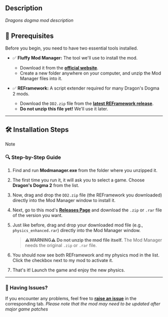 ## Description
*Dragons dogma mod description*

## 📝 Prerequisites

Before you begin, you need to have two essential tools installed.

- ✅ **Fluffy Mod Manager:** The tool we'll use to install the mod.
  - Download it from the **[official website](https://www.fluffyquack.com/)**.
  - Create a new folder anywhere on your computer, and unzip the Mod Manager files into it.

- ✅ **REFramework:** A script extender required for many Dragon's Dogma 2 mods.
  - Download the `DD2.zip` file from the **[latest REFramework release](https://github.com/praydog/REFramework-nightly/releases)**.
  - **Do not unzip this file yet!** We'll use it later.

---
## 🛠️ Installation Steps

> [!NOTE]
> ### 🔍 Step-by-Step Guide
>
> 1.  Find and run **Modmanager.exe** from the folder where you unzipped it.
>
> 2.  The first time you run it, it will ask you to select a game. Choose **Dragon's Dogma 2** from the list.
>
> 3.  Now, drag and drop the `DD2.zip` file (the REFramework you downloaded) directly into the Mod Manager window to install it.
>
> 4.  Next, go to this mod's **[Releases Page](https://github.com/mauricios11/videogame_modding/releases/latest)** and download the `.zip` or `.rar` file of the version you want.
>
> 5.  Just like before, drag and drop your downloaded mod file (e.g., `physics_enhanced.rar`) directly into the Mod Manager window.
>     > **⚠️WARNING⚠️ Do not unzip the mod file itself.** The Mod Manager needs the original `.zip` or `.rar` file.
>
> 6.  You should now see both REFramework and my physics mod in the list. Click the checkbox next to my mod to activate it.
>
> 7.  That's it! Launch the game and enjoy the new physics.

---
### 🤔 Having Issues?

If you encounter any problems, feel free to **[raise an issue](https://github.com/mauricios11/videogame_modding/issues)** in the corresponding tab. *Please note that the mod may need to be updated after major game patches*

